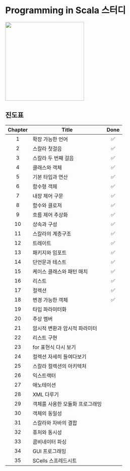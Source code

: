 # Programming in Scala 스터디

<img src="https://user-images.githubusercontent.com/7943694/91012650-6457b400-e621-11ea-8223-ee98bfa3401b.png" width="250"/>

## 진도표
| Chapter | Title                           | Done |
|:-------:|---------------------------------|:----:|
|    1    | 확장 가능한 언어                    | :white_check_mark: |
|    2    | 스칼라 첫걸음                      | :white_check_mark: |
|    3    | 스칼라 두 번째 걸음                 | :white_check_mark: |
|    4    | 클래스와 객체                      | :white_check_mark: |
|    5    | 기본 타입과 연산                    | :white_check_mark: |
|    6    | 함수형 객체                        | :white_check_mark: |
|    7    | 내장 제어 구문                      | :white_check_mark: |
|    8    | 함수와 클로저                       | :white_check_mark: |
|    9    | 흐름 제어 추상화                    | :white_check_mark: |
|    10   | 상속과 구성                       | :white_check_mark: |
|    11   | 스칼라의 계층구조                   | :white_check_mark: |
|    12   | 트레이트                          | :white_check_mark: |
|    13   | 패키지와 임포트                    | :white_check_mark: |
|    14   | 단언문과 테스트                    | :white_check_mark: |
|    15   | 케이스 클래스와 패턴 매치            | :white_check_mark: |
|    16   | 리스트                           | :white_check_mark: |
|    17   | 컬렉션                           | :white_check_mark: |
|    18   | 변경 가능한 객체                   | :white_check_mark: |
|    19   | 타입 파라미터화                    |      |
|    20   | 추상 멤버                        |      |
|    21   | 암시적 변환과 암시적 파라미터         |      |
|    22   | 리스트 구현                       |      |
|    23   | for 표현식 다시 보기               |      |
|    24   | 컬렉션 자세히 들여다보기             |      |
|    25   | 스칼라 컬렉션의 아키텍처             |      |
|    26   | 익스트랙터                        |      |
|    27   | 애노테이션                        |      |
|    28   | XML 다루기                       |      |
|    29   | 객체를 사용한 모듈화 프로그래밍        |      |
|    30   | 객체의 동일성                     |      |
|    31   | 스칼라와 자바의 결합                |      |
|    32   | 퓨처와 동시성                     |      |
|    33   | 콤비네이터 파싱                    |      |
|    34   | GUI 프로그래밍                    |      |
|    35   | SCells 스프레드시트               |      |
